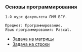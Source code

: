 ### Основы программирования

```
1-й курс факультета ПММ ВГУ.

Предмет: Программирование.
Язык программирования: Pascal.
```

- [Задача на матрицы](https://github.com/amm-vsu-2015/1y1s_basic/tree/master/task3)
- [Задача на строки](https://github.com/amm-vsu-2015/1y1s_basic/tree/master/task4)
